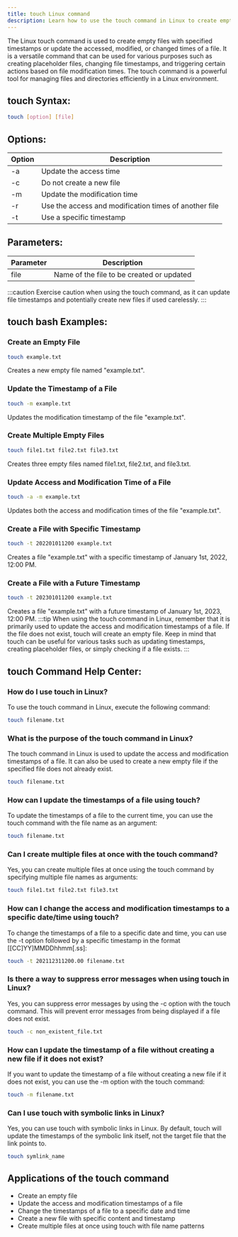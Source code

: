 ```yaml
---
title: touch Linux command
description: Learn how to use the touch command in Linux to create empty files with specified timestamps. Master the touch command efficiently.
---
```


The Linux touch command is used to create empty files with specified timestamps or update the accessed, modified, or changed times of a file. It is a versatile command that can be used for various purposes such as creating placeholder files, changing file timestamps, and triggering certain actions based on file modification times. The touch command is a powerful tool for managing files and directories efficiently in a Linux environment.
## touch Syntax:
```bash
touch [option] [file]
```
## Options:

| Option   | Description                  |
|----------|------------------------------|
| -a       | Update the access time       |
| -c       | Do not create a new file     |
| -m       | Update the modification time |
| -r       | Use the access and modification times of another file |
| -t       | Use a specific timestamp      |

## Parameters:

| Parameter | Description                                  |
|-----------|----------------------------------------------|
| file      | Name of the file to be created or updated   |

:::caution
Exercise caution when using the touch command, as it can update file timestamps and potentially create new files if used carelessly.
:::
## touch bash Examples:

### Create an Empty File
```bash
touch example.txt
```
Creates a new empty file named "example.txt".

### Update the Timestamp of a File
```bash
touch -m example.txt
```
Updates the modification timestamp of the file "example.txt".

### Create Multiple Empty Files
```bash
touch file1.txt file2.txt file3.txt
```
Creates three empty files named file1.txt, file2.txt, and file3.txt.

### Update Access and Modification Time of a File
```bash
touch -a -m example.txt
```
Updates both the access and modification times of the file "example.txt".

### Create a File with Specific Timestamp
```bash
touch -t 202201011200 example.txt
```
Creates a file "example.txt" with a specific timestamp of January 1st, 2022, 12:00 PM.

### Create a File with a Future Timestamp
```bash
touch -t 202301011200 example.txt
```
Creates a file "example.txt" with a future timestamp of January 1st, 2023, 12:00 PM.
:::tip
When using the touch command in Linux, remember that it is primarily used to update the access and modification timestamps of a file. If the file does not exist, touch will create an empty file. Keep in mind that touch can be useful for various tasks such as updating timestamps, creating placeholder files, or simply checking if a file exists.
:::

## touch Command Help Center:

### How do I use touch in Linux?
To use the touch command in Linux, execute the following command:
```bash
touch filename.txt
```

### What is the purpose of the touch command in Linux?
The touch command in Linux is used to update the access and modification timestamps of a file. It can also be used to create a new empty file if the specified file does not already exist.
```bash
touch filename.txt
```

### How can I update the timestamps of a file using touch?
To update the timestamps of a file to the current time, you can use the touch command with the file name as an argument:
```bash
touch filename.txt
```

### Can I create multiple files at once with the touch command?
Yes, you can create multiple files at once using the touch command by specifying multiple file names as arguments:
```bash
touch file1.txt file2.txt file3.txt
```

### How can I change the access and modification timestamps to a specific date/time using touch?
To change the timestamps of a file to a specific date and time, you can use the -t option followed by a specific timestamp in the format [[CC]YY]MMDDhhmm[.ss]:
```bash
touch -t 202112311200.00 filename.txt
```

### Is there a way to suppress error messages when using touch in Linux?
Yes, you can suppress error messages by using the -c option with the touch command. This will prevent error messages from being displayed if a file does not exist.
```bash
touch -c non_existent_file.txt
```

### How can I update the timestamp of a file without creating a new file if it does not exist?
If you want to update the timestamp of a file without creating a new file if it does not exist, you can use the -m option with the touch command:
```bash
touch -m filename.txt
```

### Can I use touch with symbolic links in Linux?
Yes, you can use touch with symbolic links in Linux. By default, touch will update the timestamps of the symbolic link itself, not the target file that the link points to.
```bash
touch symlink_name
```

## Applications of the touch command

- Create an empty file
- Update the access and modification timestamps of a file
- Change the timestamps of a file to a specific date and time
- Create a new file with specific content and timestamp
- Create multiple files at once using touch with file name patterns